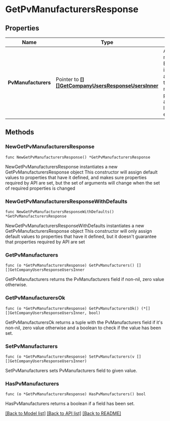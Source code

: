 # GetPvManufacturersResponse

## Properties

Name | Type | Description | Notes
------------ | ------------- | ------------- | -------------
**PvManufacturers** | Pointer to [**[][]GetCompanyUsersResponseUsersInner**]([]GetCompanyUsersResponseUsersInner.md) | A list of PV manufacturers. Each element in the list is an array including the model&#39;s manufacturer&#39;s primary key and name. The list may be empty. | [optional] 

## Methods

### NewGetPvManufacturersResponse

`func NewGetPvManufacturersResponse() *GetPvManufacturersResponse`

NewGetPvManufacturersResponse instantiates a new GetPvManufacturersResponse object
This constructor will assign default values to properties that have it defined,
and makes sure properties required by API are set, but the set of arguments
will change when the set of required properties is changed

### NewGetPvManufacturersResponseWithDefaults

`func NewGetPvManufacturersResponseWithDefaults() *GetPvManufacturersResponse`

NewGetPvManufacturersResponseWithDefaults instantiates a new GetPvManufacturersResponse object
This constructor will only assign default values to properties that have it defined,
but it doesn't guarantee that properties required by API are set

### GetPvManufacturers

`func (o *GetPvManufacturersResponse) GetPvManufacturers() [][]GetCompanyUsersResponseUsersInner`

GetPvManufacturers returns the PvManufacturers field if non-nil, zero value otherwise.

### GetPvManufacturersOk

`func (o *GetPvManufacturersResponse) GetPvManufacturersOk() (*[][]GetCompanyUsersResponseUsersInner, bool)`

GetPvManufacturersOk returns a tuple with the PvManufacturers field if it's non-nil, zero value otherwise
and a boolean to check if the value has been set.

### SetPvManufacturers

`func (o *GetPvManufacturersResponse) SetPvManufacturers(v [][]GetCompanyUsersResponseUsersInner)`

SetPvManufacturers sets PvManufacturers field to given value.

### HasPvManufacturers

`func (o *GetPvManufacturersResponse) HasPvManufacturers() bool`

HasPvManufacturers returns a boolean if a field has been set.


[[Back to Model list]](../README.md#documentation-for-models) [[Back to API list]](../README.md#documentation-for-api-endpoints) [[Back to README]](../README.md)


